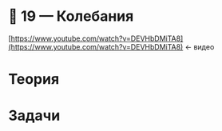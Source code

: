 # 🌊 19 — Колебания

[https://www.youtube.com/watch?v=DEVHbDMiTA8](https://www.youtube.com/watch?v=DEVHbDMiTA8) ← видео

# Теория

# Задачи